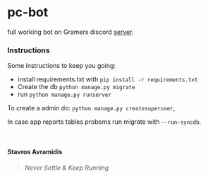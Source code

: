 # pc-bot

full working bot on Gramers discord [server](https://discord.gg/SdT8XZg).


### Instructions 
Some instructions to keep you going:

- install requirements.txt with `pip install -r requirements.txt`
- Create the db `python manage.py migrate`
- run `python manage.py runserver`


To create a admin do: `python manage.py createsuperuser`,

In case app reports tables probems run migrate with `--run-syncdb`.

<br>

#### Stavros Avramidis
> ###### Never Settle & Keep Running

